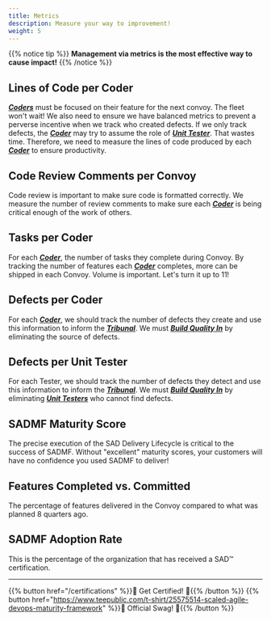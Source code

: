 ```yaml
---
title: Metrics
description: Measure your way to improvement!
weight: 5
---
```


{{% notice tip %}}
**Management via metrics is the most effective way to cause impact!**
{{% /notice %}}

## Lines of Code per Coder

 *[**Coders**](/organization/#coder)* must be focused on their feature for the next convoy. The fleet won't wait! We also need to ensure we have balanced metrics to prevent a perverse incentive when we track who created defects. If we only track defects, the *[**Coder**](/organization/#coder)* may try to assume the role of *[**Unit Tester**](/organization/#unit-tester)*. That wastes time. Therefore, we need to measure the lines of code produced by each *[**Coder**](/organization/#coder)* to ensure productivity.

## Code Review Comments per Convoy

Code review is important to make sure code is formatted correctly. We measure the number of review comments to make sure each *[**Coder**](/organization/#coder)* is being critical enough of the work of others.

## Tasks per Coder

For each *[**Coder**](/organization/#coder)*, the number of tasks they complete during Convoy. By tracking the number of features each *[**Coder**](/organization/#coder)* completes, more can be shipped in each Convoy. Volume is important. Let's turn it up to 11!

## Defects per Coder

For each *[**Coder**](/organization/#coder)*, we should track the number of defects they create and use this information to inform the *[**Tribunal**](/release-convoy/#tribunal)*. We must *[**Build Quality In**](/principles/#build-quality-in)* by eliminating the source of defects.

## Defects per Unit Tester

For each Tester, we should track the number of defects they detect and use this information to inform the *[**Tribunal**](/release-convoy/#tribunal)*. We must *[**Build Quality In**](/principles/#build-quality-in)* by eliminating *[**Unit Testers**](/organization/#unit-tester)* who cannot find defects.

## SADMF Maturity Score

The precise execution of the SAD Delivery Lifecycle is critical to the success of SADMF. Without "excellent" maturity scores, your customers will have no confidence you used SADMF to deliver!

## Features Completed vs. Committed

The percentage of features delivered in the Convoy compared to what was planned 8 quarters ago.

## SADMF Adoption Rate

This is the percentage of the organization that has received a SAD&trade; certification.

---

{{% button href="/certifications" %}}🏅 Get Certified! 🏅{{% /button %}}
{{% button href="https://www.teepublic.com/t-shirt/25575514-scaled-agile-devops-maturity-framework" %}}💸 Official Swag! 💸{{% /button %}}
